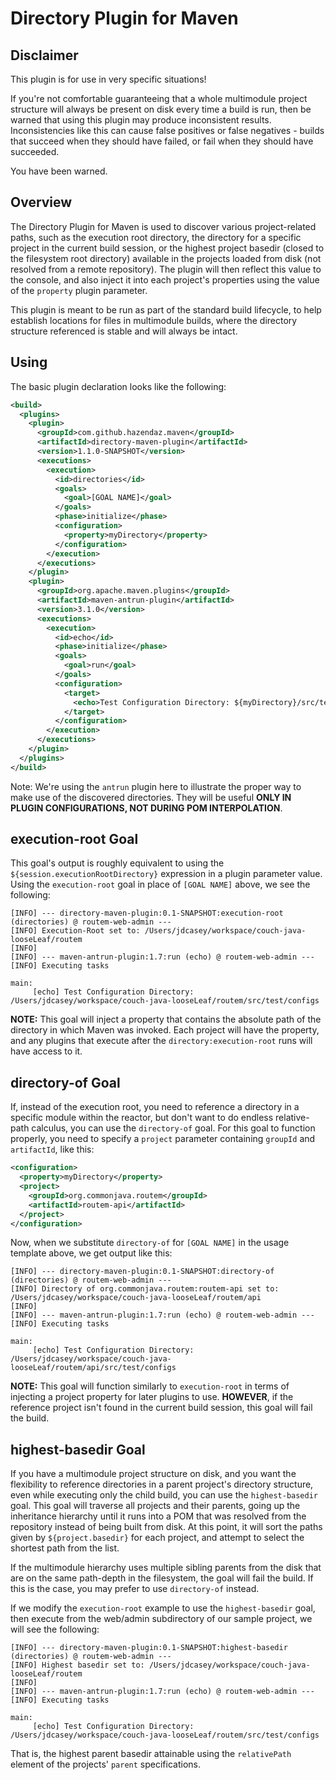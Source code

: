 Directory Plugin for Maven
==========================

Disclaimer
----------

This plugin is for use in very specific situations!

If you're not comfortable guaranteeing that a whole multimodule project structure will always be present on disk every time a build is run, then be warned that using this plugin may produce inconsistent results. Inconsistencies like this can cause false positives or false negatives - builds that succeed when they should have failed, or fail when they should have succeeded.

You have been warned.


Overview
--------

The Directory Plugin for Maven is used to discover various project-related paths, such as the execution root directory, the directory for a specific project in the current build session, or the highest project basedir (closed to the filesystem root directory) available in the projects loaded from disk (not resolved from a remote repository). The plugin will then reflect this value to the console, and also inject it into each project's properties using the value of the `property` plugin parameter.

This plugin is meant to be run as part of the standard build lifecycle, to help establish locations for files in multimodule builds, where the directory structure referenced is stable and will always be intact.


Using
-----

The basic plugin declaration looks like the following:

```xml
<build>
  <plugins>
    <plugin>
      <groupId>com.github.hazendaz.maven</groupId>
      <artifactId>directory-maven-plugin</artifactId>
      <version>1.1.0-SNAPSHOT</version>
      <executions>
        <execution>
          <id>directories</id>
          <goals>
            <goal>[GOAL NAME]</goal>
          </goals>
          <phase>initialize</phase>
          <configuration>
            <property>myDirectory</property>
          </configuration>
        </execution>
      </executions>
    </plugin>
    <plugin>
      <groupId>org.apache.maven.plugins</groupId>
      <artifactId>maven-antrun-plugin</artifactId>
      <version>3.1.0</version>
      <executions>
        <execution>
          <id>echo</id>
          <phase>initialize</phase>
          <goals>
            <goal>run</goal>
          </goals>
          <configuration>
            <target>
              <echo>Test Configuration Directory: ${myDirectory}/src/test/configs</echo>
            </target>
          </configuration>
        </execution>
      </executions>
    </plugin>
  </plugins>
</build>
```

Note: We're using the `antrun` plugin here to illustrate the proper way to make use of the discovered directories. They will be useful **ONLY IN PLUGIN CONFIGURATIONS, NOT DURING POM INTERPOLATION**.

execution-root Goal
---------------------

This goal's output is roughly equivalent to using the `${session.executionRootDirectory}` expression in a plugin parameter value. Using the `execution-root` goal in place of `[GOAL NAME]` above, we see the following:

```
[INFO] --- directory-maven-plugin:0.1-SNAPSHOT:execution-root (directories) @ routem-web-admin ---
[INFO] Execution-Root set to: /Users/jdcasey/workspace/couch-java-looseLeaf/routem
[INFO] 
[INFO] --- maven-antrun-plugin:1.7:run (echo) @ routem-web-admin ---
[INFO] Executing tasks

main:
     [echo] Test Configuration Directory: /Users/jdcasey/workspace/couch-java-looseLeaf/routem/src/test/configs
```

**NOTE:** This goal will inject a property that contains the absolute path of the directory in which Maven was invoked. Each project will have the property, and any plugins that execute after the `directory:execution-root` runs will have access to it.

directory-of Goal
-------------------

If, instead of the execution root, you need to reference a directory in a specific module within the reactor, but don't want to do endless relative-path calculus, you can use the `directory-of` goal. For this goal to function properly, you need to specify a `project` parameter containing `groupId` and `artifactId`, like this:

```xml
<configuration>
  <property>myDirectory</property>
  <project>
    <groupId>org.commonjava.routem</groupId>
    <artifactId>routem-api</artifactId>
  </project>
</configuration>
```

Now, when we substitute `directory-of` for `[GOAL NAME]` in the usage template above, we get output like this:

```
[INFO] --- directory-maven-plugin:0.1-SNAPSHOT:directory-of (directories) @ routem-web-admin ---
[INFO] Directory of org.commonjava.routem:routem-api set to: /Users/jdcasey/workspace/couch-java-looseLeaf/routem/api
[INFO] 
[INFO] --- maven-antrun-plugin:1.7:run (echo) @ routem-web-admin ---
[INFO] Executing tasks

main:
     [echo] Test Configuration Directory: /Users/jdcasey/workspace/couch-java-looseLeaf/routem/api/src/test/configs
```

**NOTE:** This goal will function similarly to `execution-root` in terms of injecting a project property for later plugins to use. **HOWEVER**, if the reference project isn't found in the current build session, this goal will fail the build.

highest-basedir Goal
----------------------

If you have a multimodule project structure on disk, and you want the flexibility to reference directories in a parent project's directory structure, even while executing only the child build, you can use the `highest-basedir` goal. This goal will traverse all projects and their parents, going up the inheritance hierarchy until it runs into a POM that was resolved from the repository instead of being built from disk. At this point, it will sort the paths given by `${project.basedir}` for each project, and attempt to select the shortest path from the list.

If the multimodule hierarchy uses multiple sibling parents from the disk that are on the same path-depth in the filesystem, the goal will fail the build. If this is the case, you may prefer to use `directory-of` instead.

If we modify the `execution-root` example to use the `highest-basedir` goal, then execute from the web/admin subdirectory of our sample project, we will see the following:

```
[INFO] --- directory-maven-plugin:0.1-SNAPSHOT:highest-basedir (directories) @ routem-web-admin ---
[INFO] Highest basedir set to: /Users/jdcasey/workspace/couch-java-looseLeaf/routem
[INFO] 
[INFO] --- maven-antrun-plugin:1.7:run (echo) @ routem-web-admin ---
[INFO] Executing tasks

main:
     [echo] Test Configuration Directory: /Users/jdcasey/workspace/couch-java-looseLeaf/routem/src/test/configs
```

That is, the highest parent basedir attainable using the `relativePath` element of the projects' `parent` specifications.
